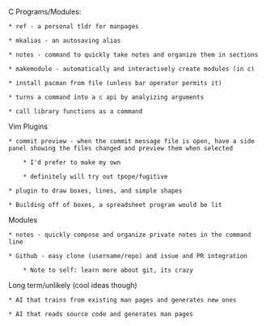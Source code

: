 C Programs/Modules:

	* ref - a personal tldr for manpages

	* mkalias - an autosaving alias

	* notes - command to quickly take notes and organize them in sections

	* makemodule - automatically and interactively create modules (in c)

	* install pacman from file (unless bar operator permits it)
	 
	* turns a command into a c api by analyizing arguments

	* call library functions as a command

Vim Plugins

	* commit preview - when the commit message file is open, have a side panel showing the files changed and preview them when selected

		* I'd prefer to make my own

		* definitely will try out tpope/fugitive

    * plugin to draw boxes, lines, and simple shapes

    * Building off of boxes, a spreadsheet program would be lit

Modules

	* notes - quickly compose and organize private notes in the command line

	* Github - easy clone (username/repo) and issue and PR integration

		* Note to self: learn more about git, its crazy

Long term/unlikely (cool ideas though)

	* AI that trains from existing man pages and generates new ones

	* AI that reads source code and generates man pages
